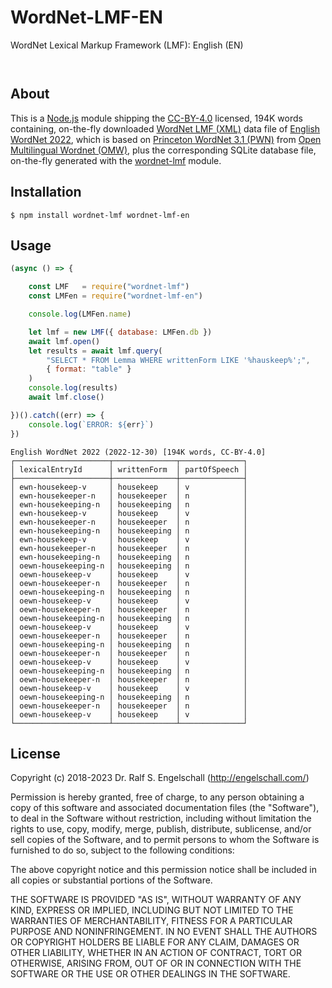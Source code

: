 
WordNet-LMF-EN
==============

WordNet Lexical Markup Framework (LMF): English (EN)

<p/>
<img src="https://nodei.co/npm/wordnet-lmf-en.png?downloads=true&stars=true" alt=""/>

<p/>
<img src="https://david-dm.org/rse/wordnet-lmf-en.png" alt=""/>

About
-----

This is a [Node.js](https://nodejs.org/) module shipping the
[CC-BY-4.0](https://spdx.org/licenses/CC-BY-4.0.html) licensed,
194K words containing, on-the-fly downloaded [WordNet LMF (XML)](https://github.com/globalwordnet/schemas)
data file of [English WordNet 2022](https://en-word.net/), which is based on
[Princeton WordNet 3.1 (PWN)](https://wordnet.princeton.edu/)
from [Open Multilingual Wordnet (OMW)](http://compling.hss.ntu.edu.sg/omw/),
plus the corresponding SQLite database file, on-the-fly generated with the
[wordnet-lmf](https://npmjs.com/wordnet-lmf) module.

Installation
------------

```shell
$ npm install wordnet-lmf wordnet-lmf-en
```

Usage
-----

```js
(async () => {

    const LMF   = require("wordnet-lmf")
    const LMFen = require("wordnet-lmf-en")

    console.log(LMFen.name)

    let lmf = new LMF({ database: LMFen.db })
    await lmf.open()
    let results = await lmf.query(
        "SELECT * FROM Lemma WHERE writtenForm LIKE '%hauskeep%';",
        { format: "table" }
    )
    console.log(results)
    await lmf.close()

})().catch((err) => {
    console.log(`ERROR: ${err}`)
})
```

```
English WordNet 2022 (2022-12-30) [194K words, CC-BY-4.0]
┌─────────────────────┬──────────────┬──────────────┐
│ lexicalEntryId      │ writtenForm  │ partOfSpeech │
├─────────────────────┼──────────────┼──────────────┤
│ ewn-housekeep-v     │ housekeep    │ v            │
│ ewn-housekeeper-n   │ housekeeper  │ n            │
│ ewn-housekeeping-n  │ housekeeping │ n            │
│ ewn-housekeep-v     │ housekeep    │ v            │
│ ewn-housekeeper-n   │ housekeeper  │ n            │
│ ewn-housekeeping-n  │ housekeeping │ n            │
│ ewn-housekeep-v     │ housekeep    │ v            │
│ ewn-housekeeper-n   │ housekeeper  │ n            │
│ ewn-housekeeping-n  │ housekeeping │ n            │
│ oewn-housekeeping-n │ housekeeping │ n            │
│ oewn-housekeep-v    │ housekeep    │ v            │
│ oewn-housekeeper-n  │ housekeeper  │ n            │
│ oewn-housekeeping-n │ housekeeping │ n            │
│ oewn-housekeep-v    │ housekeep    │ v            │
│ oewn-housekeeper-n  │ housekeeper  │ n            │
│ oewn-housekeeping-n │ housekeeping │ n            │
│ oewn-housekeep-v    │ housekeep    │ v            │
│ oewn-housekeeper-n  │ housekeeper  │ n            │
│ oewn-housekeeping-n │ housekeeping │ n            │
│ oewn-housekeeper-n  │ housekeeper  │ n            │
│ oewn-housekeep-v    │ housekeep    │ v            │
│ oewn-housekeeping-n │ housekeeping │ n            │
│ oewn-housekeeper-n  │ housekeeper  │ n            │
│ oewn-housekeep-v    │ housekeep    │ v            │
│ oewn-housekeeping-n │ housekeeping │ n            │
│ oewn-housekeeper-n  │ housekeeper  │ n            │
│ oewn-housekeep-v    │ housekeep    │ v            │
└─────────────────────┴──────────────┴──────────────┘
```

License
-------

Copyright (c) 2018-2023 Dr. Ralf S. Engelschall (http://engelschall.com/)

Permission is hereby granted, free of charge, to any person obtaining
a copy of this software and associated documentation files (the
"Software"), to deal in the Software without restriction, including
without limitation the rights to use, copy, modify, merge, publish,
distribute, sublicense, and/or sell copies of the Software, and to
permit persons to whom the Software is furnished to do so, subject to
the following conditions:

The above copyright notice and this permission notice shall be included
in all copies or substantial portions of the Software.

THE SOFTWARE IS PROVIDED "AS IS", WITHOUT WARRANTY OF ANY KIND,
EXPRESS OR IMPLIED, INCLUDING BUT NOT LIMITED TO THE WARRANTIES OF
MERCHANTABILITY, FITNESS FOR A PARTICULAR PURPOSE AND NONINFRINGEMENT.
IN NO EVENT SHALL THE AUTHORS OR COPYRIGHT HOLDERS BE LIABLE FOR ANY
CLAIM, DAMAGES OR OTHER LIABILITY, WHETHER IN AN ACTION OF CONTRACT,
TORT OR OTHERWISE, ARISING FROM, OUT OF OR IN CONNECTION WITH THE
SOFTWARE OR THE USE OR OTHER DEALINGS IN THE SOFTWARE.

